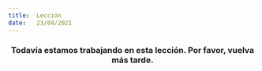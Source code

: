 ```yaml
---
title:  Lección
date:   23/04/2021
---
```


### <center>Todavía estamos trabajando en esta lección. Por favor, vuelva más tarde.</center>